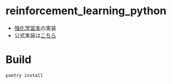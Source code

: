 # reinforcement_learning_python
- [強化学習本](https://www.morikita.co.jp/books/mid/082662)の実装
- 公式実装は[こちら](https://github.com/ShangtongZhang/reinforcement-learning-an-introduction)

# Build
```
poetry install
```